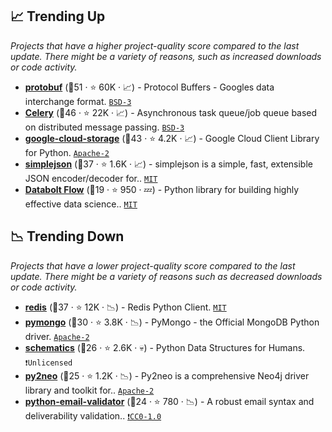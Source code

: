 ## 📈 Trending Up

_Projects that have a higher project-quality score compared to the last update. There might be a variety of reasons, such as increased downloads or code activity._

- <b><a href="https://github.com/protocolbuffers/protobuf">protobuf</a></b> (🥇51 ·  ⭐ 60K · 📈) - Protocol Buffers - Googles data interchange format. <code><a href="http://bit.ly/3aKzpTv">BSD-3</a></code>
- <b><a href="https://github.com/celery/celery">Celery</a></b> (🥇46 ·  ⭐ 22K · 📈) - Asynchronous task queue/job queue based on distributed message passing. <code><a href="http://bit.ly/3aKzpTv">BSD-3</a></code>
- <b><a href="https://github.com/googleapis/google-cloud-python">google-cloud-storage</a></b> (🥇43 ·  ⭐ 4.2K · 📈) - Google Cloud Client Library for Python. <code><a href="http://bit.ly/3nYMfla">Apache-2</a></code>
- <b><a href="https://github.com/simplejson/simplejson">simplejson</a></b> (🥈37 ·  ⭐ 1.6K · 📈) - simplejson is a simple, fast, extensible JSON encoder/decoder for.. <code><a href="http://bit.ly/34MBwT8">MIT</a></code>
- <b><a href="https://github.com/d6t/d6tflow">Databolt Flow</a></b> (🥉19 ·  ⭐ 950 · 💤) - Python library for building highly effective data science.. <code><a href="http://bit.ly/34MBwT8">MIT</a></code>

## 📉 Trending Down

_Projects that have a lower project-quality score compared to the last update. There might be a variety of reasons such as decreased downloads or code activity._

- <b><a href="https://github.com/redis/redis-py">redis</a></b> (🥈37 ·  ⭐ 12K · 📉) - Redis Python Client. <code><a href="http://bit.ly/34MBwT8">MIT</a></code>
- <b><a href="https://github.com/mongodb/mongo-python-driver">pymongo</a></b> (🥉30 ·  ⭐ 3.8K · 📉) - PyMongo - the Official MongoDB Python driver. <code><a href="http://bit.ly/3nYMfla">Apache-2</a></code>
- <b><a href="https://github.com/schematics/schematics">schematics</a></b> (🥉26 ·  ⭐ 2.6K · 💀) - Python Data Structures for Humans. <code>❗Unlicensed</code>
- <b><a href="https://github.com/py2neo-org/py2neo">py2neo</a></b> (🥉25 ·  ⭐ 1.2K · 📉) - Py2neo is a comprehensive Neo4j driver library and toolkit for.. <code><a href="http://bit.ly/3nYMfla">Apache-2</a></code>
- <b><a href="https://github.com/JoshData/python-email-validator">python-email-validator</a></b> (🥉24 ·  ⭐ 780 · 📉) - A robust email syntax and deliverability validation.. <code><a href="https://tldrlegal.com/search?q=CC0-1.0">❗️CC0-1.0</a></code>

